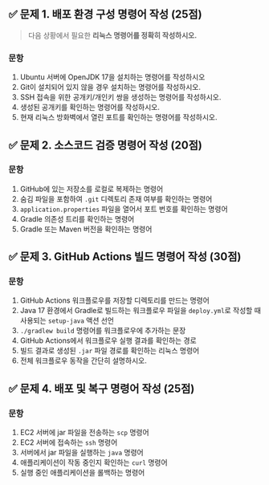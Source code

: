 ## ✅ 문제 1. 배포 환경 구성 명령어 작성 (25점)

> 다음 상황에서 필요한 **리눅스 명령어를 정확히 작성하시오.**

### 문항

1. Ubuntu 서버에 OpenJDK 17을 설치하는 명령어를 작성하시오
2. Git이 설치되어 있지 않을 경우 설치하는 명령어를 작성하시오.  
3. SSH 접속을 위한 공개키/개인키 쌍을 생성하는 명령어를 작성하시오.  
4. 생성된 공개키를 확인하는 명령어를 작성하시오.  
5. 현재 리눅스 방화벽에서 열린 포트를 확인하는 명령어를 작성하시오.

## ✅ 문제 2. 소스코드 검증 명령어 작성 (20점)

### 문항

1. GitHub에 있는 저장소를 로컬로 복제하는 명령어  
2. 숨김 파일을 포함하여 `.git` 디렉토리 존재 여부를 확인하는 명령어  
3. `application.properties` 파일을 열어서 포트 번호를 확인하는 명령어  
4. Gradle 의존성 트리를 확인하는 명령어  
5. Gradle 또는 Maven 버전을 확인하는 명령어


## ✅ 문제 3. GitHub Actions 빌드 명령어 작성 (30점)

### 문항

1. GitHub Actions 워크플로우를 저장할 디렉토리를 만드는 명령어  
2. Java 17 환경에서 Gradle로 빌드하는 워크플로우 파일을 `deploy.yml`로 작성할 때 사용되는 `setup-java` 액션 선언  
3. `./gradlew build` 명령어를 워크플로우에 추가하는 문장  
4. GitHub Actions에서 워크플로우 실행 결과를 확인하는 경로  
5. 빌드 결과로 생성된 `.jar` 파일 경로를 확인하는 리눅스 명령어  
6. 전체 워크플로우 동작을 간단히 설명하시오.


## ✅ 문제 4. 배포 및 복구 명령어 작성 (25점)

### 문항

1. EC2 서버에 jar 파일을 전송하는 `scp` 명령어  
2. EC2 서버에 접속하는 `ssh` 명령어  
3. 서버에서 jar 파일을 실행하는 `java` 명령어  
4. 애플리케이션이 작동 중인지 확인하는 `curl` 명령어  
5. 실행 중인 애플리케이션을 롤백하는 명령어